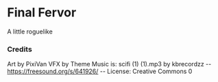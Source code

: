 # Final Fervor
A little roguelike


### Credits
Art by PixiVan
VFX by 
Theme Music is: scifi (1) (1).mp3 by kbrecordzz -- https://freesound.org/s/641926/ -- License: Creative Commons 0